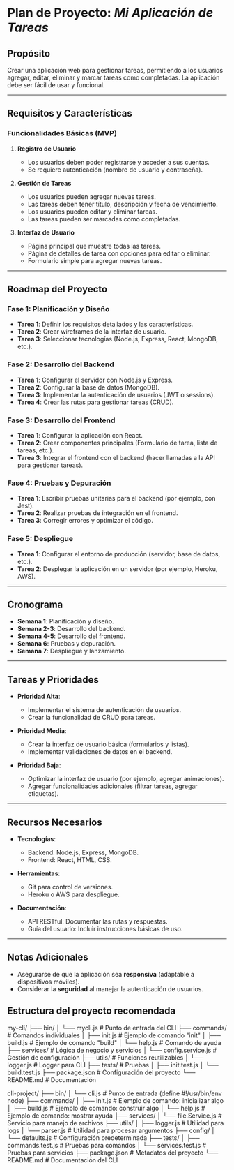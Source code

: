 # Plan de Proyecto: _Mi Aplicación de Tareas_

## Propósito

Crear una aplicación web para gestionar tareas, permitiendo a los usuarios agregar, editar, eliminar y marcar tareas como completadas. La aplicación debe ser fácil de usar y funcional.

---

## Requisitos y Características

### Funcionalidades Básicas (MVP)

1. **Registro de Usuario**

   - Los usuarios deben poder registrarse y acceder a sus cuentas.
   - Se requiere autenticación (nombre de usuario y contraseña).

2. **Gestión de Tareas**

   - Los usuarios pueden agregar nuevas tareas.
   - Las tareas deben tener título, descripción y fecha de vencimiento.
   - Los usuarios pueden editar y eliminar tareas.
   - Las tareas pueden ser marcadas como completadas.

3. **Interfaz de Usuario**
   - Página principal que muestre todas las tareas.
   - Página de detalles de tarea con opciones para editar o eliminar.
   - Formulario simple para agregar nuevas tareas.

---

## Roadmap del Proyecto

### Fase 1: Planificación y Diseño

- **Tarea 1**: Definir los requisitos detallados y las características.
- **Tarea 2**: Crear wireframes de la interfaz de usuario.
- **Tarea 3**: Seleccionar tecnologías (Node.js, Express, React, MongoDB, etc.).

### Fase 2: Desarrollo del Backend

- **Tarea 1**: Configurar el servidor con Node.js y Express.
- **Tarea 2**: Configurar la base de datos (MongoDB).
- **Tarea 3**: Implementar la autenticación de usuarios (JWT o sessions).
- **Tarea 4**: Crear las rutas para gestionar tareas (CRUD).

### Fase 3: Desarrollo del Frontend

- **Tarea 1**: Configurar la aplicación con React.
- **Tarea 2**: Crear componentes principales (Formulario de tarea, lista de tareas, etc.).
- **Tarea 3**: Integrar el frontend con el backend (hacer llamadas a la API para gestionar tareas).

### Fase 4: Pruebas y Depuración

- **Tarea 1**: Escribir pruebas unitarias para el backend (por ejemplo, con Jest).
- **Tarea 2**: Realizar pruebas de integración en el frontend.
- **Tarea 3**: Corregir errores y optimizar el código.

### Fase 5: Despliegue

- **Tarea 1**: Configurar el entorno de producción (servidor, base de datos, etc.).
- **Tarea 2**: Desplegar la aplicación en un servidor (por ejemplo, Heroku, AWS).

---

## Cronograma

- **Semana 1**: Planificación y diseño.
- **Semana 2-3**: Desarrollo del backend.
- **Semana 4-5**: Desarrollo del frontend.
- **Semana 6**: Pruebas y depuración.
- **Semana 7**: Despliegue y lanzamiento.

---

## Tareas y Prioridades

- **Prioridad Alta**:

  - Implementar el sistema de autenticación de usuarios.
  - Crear la funcionalidad de CRUD para tareas.

- **Prioridad Media**:

  - Crear la interfaz de usuario básica (formularios y listas).
  - Implementar validaciones de datos en el backend.

- **Prioridad Baja**:
  - Optimizar la interfaz de usuario (por ejemplo, agregar animaciones).
  - Agregar funcionalidades adicionales (filtrar tareas, agregar etiquetas).

---

## Recursos Necesarios

- **Tecnologías**:

  - Backend: Node.js, Express, MongoDB.
  - Frontend: React, HTML, CSS.

- **Herramientas**:

  - Git para control de versiones.
  - Heroku o AWS para despliegue.

- **Documentación**:
  - API RESTful: Documentar las rutas y respuestas.
  - Guía del usuario: Incluir instrucciones básicas de uso.

---

## Notas Adicionales

- Asegurarse de que la aplicación sea **responsiva** (adaptable a dispositivos móviles).
- Considerar la **seguridad** al manejar la autenticación de usuarios.

## Estructura del proyecto recomendada

my-cli/
├── bin/
│   └── mycli.js           # Punto de entrada del CLI
├── commands/              # Comandos individuales
│   ├── init.js            # Ejemplo de comando "init"
│   ├── build.js           # Ejemplo de comando "build"
│   └── help.js            # Comando de ayuda
├── services/              # Lógica de negocio y servicios
│   └── config.service.js  # Gestión de configuración
├── utils/                 # Funciones reutilizables
│   └── logger.js          # Logger para CLI
├── tests/                 # Pruebas
│   ├── init.test.js
│   └── build.test.js
├── package.json           # Configuración del proyecto
└── README.md              # Documentación

cli-project/
├── bin/
│   └── cli.js           # Punto de entrada (define #!/usr/bin/env node)
├── commands/
│   ├── init.js          # Ejemplo de comando: inicializar algo
│   ├── build.js         # Ejemplo de comando: construir algo
│   └── help.js          # Ejemplo de comando: mostrar ayuda
├── services/
│   └── file.Service.js   # Servicio para manejo de archivos
├── utils/
│   ├── logger.js        # Utilidad para logs
│   └── parser.js        # Utilidad para procesar argumentos
├── config/
│   └── defaults.js      # Configuración predeterminada
├── tests/
│   ├── commands.test.js # Pruebas para comandos
│   └── services.test.js # Pruebas para servicios
├── package.json         # Metadatos del proyecto
└── README.md            # Documentación del CLI
